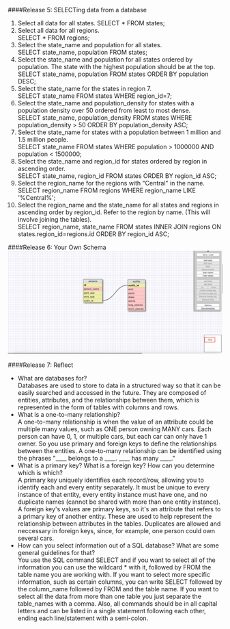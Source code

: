 ####Release 5: SELECTing data from a database    
1. Select all data for all states. 
	SELECT * FROM states;
2. Select all data for all regions.  
	SELECT * FROM regions;
3. Select the state_name and population for all states.    
	SELECT state_name, population FROM states;
4. Select the state_name and population for all states ordered by population. The state with the highest population should be at the top.    
	SELECT state_name, population FROM states ORDER BY population DESC;
5. Select the state_name for the states in region 7.    
	SELECT state_name FROM states WHERE region_id=7;
6. Select the state_name and population_density for states with a population density over 50 ordered from least to most dense.    
	SELECT state_name, population_density FROM states WHERE population_density > 50 ORDER BY population_density ASC;
7. Select the state_name for states with a population between 1 million and 1.5 million people.     
	SELECT state_name FROM states WHERE population > 1000000 AND population < 1500000;
8. Select the state_name and region_id for states ordered by region in ascending order.    
	SELECT state_name, region_id FROM states ORDER BY region_id ASC;
9. Select the region_name for the regions with "Central" in the name.    
	SELECT region_name FROM regions WHERE region_name LIKE '%Central%';
10. Select the region_name and the state_name for all states and regions in ascending order by region_id. Refer to the region by name. (This will involve joining the tables).    
	SELECT region_name, state_name FROM states INNER JOIN regions ON states.region_id=regions.id ORDER BY region_id ASC;

####Release 6: Your Own Schema
![schema design](8_4screenshot.png)

####Release 7: Reflect
- What are databases for?    
	Databases are used to store to data in a structured way so that it can be easily searched and accessed in the future. They are composed of entities, attributes, and the relationships between them, which is represented in the form of tables with columns and rows. 
- What is a one-to-many relationship?    
	A one-to-many relationship is when the value of an attribute could be multiple many values, such as ONE person owning MANY cars. Each person can have 0, 1, or multiple cars, but each car can only have 1 owner. So you use primary and foreign keys to define the relationships between the entities. A one-to-many relationship can be identified using the phrases "____ belongs to a ____. ____ has many ____."
- What is a primary key? What is a foreign key? How can you determine which is which?    
	A primary key uniquely identifies each record/row, allowing you to identify each and every entity separately. It must be unique to every instance of that entity, every entity instance must have one, and no duplicate names (cannot be shared with more than one entity instance). A foreign key's values are primary keys, so it's an attribute that refers to a primary key of another entity. These are used to help represent the relationship between attributes in the tables. Duplicates are allowed and neccessary in foreign keys, since, for example, one person could own several cars. 
- How can you select information out of a SQL database? What are some general guidelines for that?    
	You use the SQL command SELECT and if you want to select all of the information you can use the wildcard * with it, followed by FROM the table name you are working with. If you want to select more specific information, such as certain columns, you can write SELECT followed by the column_name followed by FROM and the table name. If you want to select all the data from more than one table you just separate the table_names with a comma. Also, all commands should be in all capital letters and can be listed in a single statement following each other, ending each line/statement with a semi-colon.